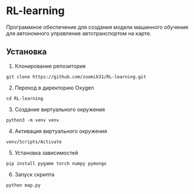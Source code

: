 # RL-learning
Программное обеспечение для создания модели машинного обучения для автономного управление автотранспортом на карте.
## Установка
1. Клонирование репозитория 

```git clone https://github.com/zoomik31/RL-learning.git```

2. Переход в директорию Oxygen

```cd RL-learning```

3. Создание виртуального окружения

```python3 -m venv venv```

4. Активация виртуального окружения

```venv/Scripts/Activate```

5. Установка зависимостей

```pip install pygame torch numpy pymongo```

6. Запуск скрипта 

```python map.py```
